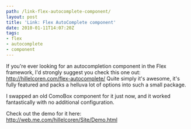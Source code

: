 ```yaml
---
path: /link-flex-autocomplete-component/
layout: post
title: 'Link: Flex AutoComplete component'
date: 2010-01-11T14:07:20Z
tags:
- flex
- autocomplete
- component
---
```


If you're ever looking for an autocompletion component in the Flex framework, I'd strongly suggest you check this one out: <a href="http://hillelcoren.com/flex-autocomplete/" target="_blank">http://hillelcoren.com/flex-autocomplete/</a> Quite simply it's awesome, it's fully featured and packs a helluva lot of options into such a small package.

I swapped an old ComoBox component for it just now, and it worked fantastically with no additional configuration.

Check out the demo for it here: <a href="http://web.me.com/hillelcoren/Site/Demo.html">http://web.me.com/hillelcoren/Site/Demo.html</a>